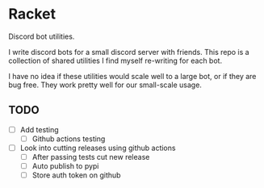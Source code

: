 # Racket
Discord bot utilities.

I write discord bots for a small discord server with friends. This repo is a
collection of shared utilities I find myself re-writing for each bot.

I have no idea if these utilities would scale well to a large bot, or if they
are bug free. They work pretty well for our small-scale usage.


## TODO
- [ ] Add testing
  - [ ] Github actions testing
- [ ] Look into cutting releases using github actions
  - [ ] After passing tests cut new release
  - [ ] Auto publish to pypi
  - [ ] Store auth token on github
